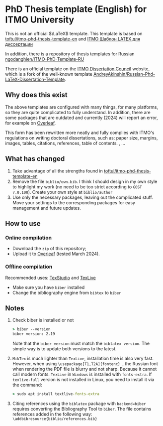 # PhD Thesis template (English) for ITMO University

This is not an official $\LaTeX$ template. This template is based on [toftul/itmo-phd-thesis-template-en](https://github.com/toftul/itmo-phd-thesis-template-en) and [ITMO Шаблон LATEX для диссертации](https://dissovet.itmo.ru/index.php?main=110 )

In addition, there is a repository of thesis templates for Russian [ngodanghien/ITMO-PhD-Template-RU](https://github.com/ngodanghien/ITMO-PhD-Template-RU)

There is an official template on the [ITMO Dissertation Council](https://dissovet.itmo.ru/index.php?main=110) website, which is a fork of the well-known template [AndreyAkinshin/Russian-Phd-LaTeX-Dissertation-Template](https://github.com/AndreyAkinshin/Russian-Phd-LaTeX-Dissertation-Template).

## Why does this exist
The above templates are configured with many things, for many platforms, so they are quite complicated to fully understand. In addition, there are some packages that are outdated and currently (2024) will report an error, for example on [Overleaf](https://www.overleaf.com/).

This form has been rewritten more neatly and fully complies with ITMO's regulations on writing doctoral dissertations, such as: paper size, margins, images, tables, citations, references, table of contents. , ...
 
## What has changed

1. Take advantage of all the strengths found in [toftul/itmo-phd-thesis-template-en](https://github.com/toftul/itmo-phd-thesis-template-en)
2. Remove the file `biblio/own.bib`. I think I should design in my own style to highlight my work (no need to be too strict according to `GOST 7.0.100`). 
Create your own style at `biblio/author`
3. Use only the necessary packages, leaving out the complicated stuff. Move your settings to the corresponding packages for easy management and future updates.

## How to use

### Online compilation
* Download the `zip` of this repository;
* Upload it to [Overleaf](https://www.overleaf.com/) (tested March 2024).
### Offline compilation
Recommended uses: [TexStudio](https://www.texstudio.org/) and [TexLive](https://tug.org/texlive/)
- Make sure you have `biber` installed
- Change the bibliography engine from `bibtex` to `biber`

## Notes
1. Check biber is installed or not
    ```cmd
    > biber --version
    biber version: 2.19
    ```
    Note that the `biber version` must match the `biblatex version`. The simple way is to update both versions to the latest.

2. `MikTex` is much lighter than `TexLive`, installation time is also very fast. However, when using `\usepackage[T1,T2A]{fontenc} `, the Russian font when rendering the PDF file is blurry and not sharp. Because it cannot call modern fonts. `TexLive` in `Windows` is installed with `fonts-extra`. If `texlive-full` version is not installed in Linux, you need to install it via the command:
    ```cmd
    > sudo apt install textlive-fonts-extra
    ```
3. Citing references using the `biblatex` package with `backend=biber` requires converting the Bibliography Tool to `biber`.
The file contains references added in the following way: `\addbibresource{biblio/references.bib}`